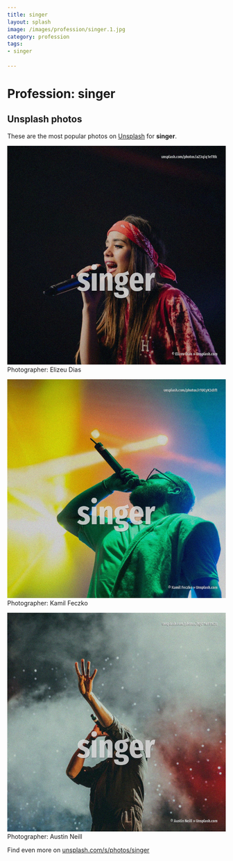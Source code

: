 ```yaml
---
title: singer
layout: splash
image: /images/profession/singer.1.jpg
category: profession
tags:
- singer

---
```

# Profession: singer



 
## Unsplash photos
These are the most popular photos on [Unsplash](https://unsplash.com) for **singer**.
 
![singer](/images/profession/singer.1.jpg)
Photographer:  Elizeu Dias
 
![singer](/images/profession/singer.2.jpg)
Photographer:  Kamil Feczko
 
![singer](/images/profession/singer.3.jpg)
Photographer:  Austin Neill
 
Find even more on [unsplash.com/s/photos/singer](https://unsplash.com/s/photos/singer)
 

